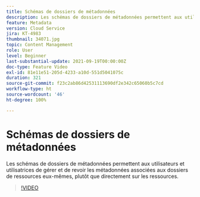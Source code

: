 ```yaml
---
title: Schémas de dossiers de métadonnées
description: Les schémas de dossiers de métadonnées permettent aux utilisateurs et utilisatrices de gérer et de revoir les métadonnées associées aux dossiers de ressources eux-mêmes, plutôt que directement sur les ressources.
feature: Metadata
version: Cloud Service
jira: KT-4983
thumbnail: 34071.jpg
topic: Content Management
role: User
level: Beginner
last-substantial-update: 2021-09-19T00:00:00Z
doc-type: Feature Video
exl-id: 81e11e51-205d-4233-a10d-551d5041075c
duration: 321
source-git-commit: f23c2ab86d42531113690df2e342c65060b5c7cd
workflow-type: ht
source-wordcount: '46'
ht-degree: 100%

---
```


# Schémas de dossiers de métadonnées

Les schémas de dossiers de métadonnées permettent aux utilisateurs et utilisatrices de gérer et de revoir les métadonnées associées aux dossiers de ressources eux-mêmes, plutôt que directement sur les ressources.

>[!VIDEO](https://video.tv.adobe.com/v/34071?quality=12&learn=on)
